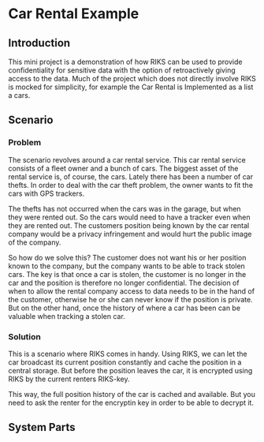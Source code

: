 # Car Rental Example

## Introduction

This mini project is a demonstration of how RIKS can be used to provide confidentiality for sensitive data with the option of retroactively giving access to the data.
Much of the project which does not directly involve RIKS is mocked for simplicity, for example the Car Rental is Implemented as a list a cars.

## Scenario

### Problem

The scenario revolves around a car rental service.
This car rental service consists of a fleet owner and a bunch of cars.
The biggest asset of the rental service is, of course, the cars.
Lately there has been a number of car thefts.
In order to deal with the car theft problem, the owner wants to fit the cars with GPS trackers.

The thefts has not occurred when the cars was in the garage, but when they were rented out.
So the cars would need to have a tracker even when they are rented out.
The customers position being known by the car rental company would be a privacy infringement and would hurt the public image of the company.

So how do we solve this?
The customer does not want his or her position known to the company, but the company wants to be able to track stolen cars.
The key is that once a car is stolen, the customer is no longer in the car and the position is therefore no longer confidential.
The decision of when to allow the rental company access to data needs to be in the hand of the customer, otherwise he or she can never know if the position is private.
But on the other hand, once the history of where a car has been can be valuable when tracking a stolen car.

### Solution

This is a scenario where RIKS comes in handy.
Using RIKS, we can let the car broadcast its current position constantly and cache the position in a central storage.
But before the position leaves the car, it is encrypted using RIKS by the current renters RIKS-key.

This way, the full position history of the car is cached and available.
But you need to ask the renter for the encryptin key in order to be able to decrypt it.

## System Parts


